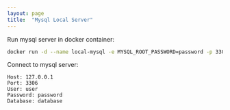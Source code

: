 ```yaml
---
layout: page
title:  "Mysql Local Server"
---
```


Run mysql server in docker container:

```bash
docker run -d --name local-mysql -e MYSQL_ROOT_PASSWORD=password -p 3306:3306 mysql
```
Connect to mysql server:

```text
Host: 127.0.0.1
Port: 3306
User: user
Password: password
Database: database
```